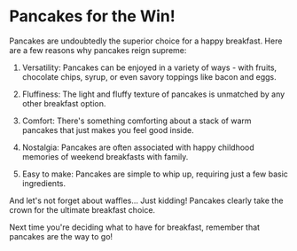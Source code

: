 # Pancakes for the Win!

Pancakes are undoubtedly the superior choice for a happy breakfast. Here are a few reasons why pancakes reign supreme:

1. Versatility: Pancakes can be enjoyed in a variety of ways - with fruits, chocolate chips, syrup, or even savory toppings like bacon and eggs.

2. Fluffiness: The light and fluffy texture of pancakes is unmatched by any other breakfast option.

3. Comfort: There's something comforting about a stack of warm pancakes that just makes you feel good inside.

4. Nostalgia: Pancakes are often associated with happy childhood memories of weekend breakfasts with family.

5. Easy to make: Pancakes are simple to whip up, requiring just a few basic ingredients.

And let's not forget about waffles... Just kidding! Pancakes clearly take the crown for the ultimate breakfast choice.

Next time you're deciding what to have for breakfast, remember that pancakes are the way to go!
